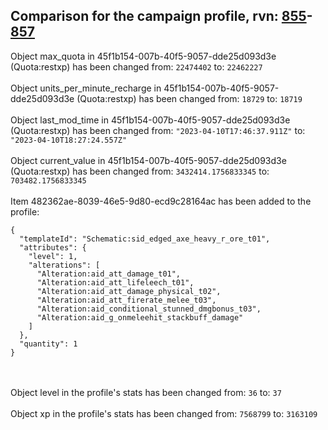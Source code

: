 ## Comparison for the campaign profile, rvn: [855](https://github.com/PRO100KatYT/FortniteProfileRevisions/tree/main/profiles/campaign/855%20campaign.json)-[857](https://github.com/PRO100KatYT/FortniteProfileRevisions/tree/main/profiles/campaign/857%20campaign.json)

Object max_quota in 45f1b154-007b-40f5-9057-dde25d093d3e (Quota:restxp) has been changed from: `22474402` to: `22462227`
<br><br>
Object units_per_minute_recharge in 45f1b154-007b-40f5-9057-dde25d093d3e (Quota:restxp) has been changed from: `18729` to: `18719`
<br><br>
Object last_mod_time in 45f1b154-007b-40f5-9057-dde25d093d3e (Quota:restxp) has been changed from: `"2023-04-10T17:46:37.911Z"` to: `"2023-04-10T18:27:24.557Z"`
<br><br>
Object current_value in 45f1b154-007b-40f5-9057-dde25d093d3e (Quota:restxp) has been changed from: `3432414.1756833345` to: `703482.1756833345`
<br><br>
Item 482362ae-8039-46e5-9d80-ecd9c28164ac has been added to the profile:

```
{
  "templateId": "Schematic:sid_edged_axe_heavy_r_ore_t01",
  "attributes": {
    "level": 1,
    "alterations": [
      "Alteration:aid_att_damage_t01",
      "Alteration:aid_att_lifeleech_t01",
      "Alteration:aid_att_damage_physical_t02",
      "Alteration:aid_att_firerate_melee_t03",
      "Alteration:aid_conditional_stunned_dmgbonus_t03",
      "Alteration:aid_g_onmeleehit_stackbuff_damage"
    ]
  },
  "quantity": 1
}
```

<br><br>
Object level in the profile's stats has been changed from: `36` to: `37`
<br><br>
Object xp in the profile's stats has been changed from: `7568799` to: `3163109`
<br><br>
